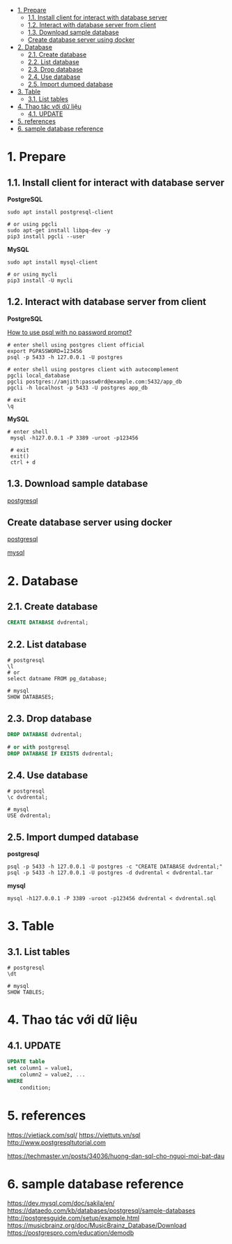 - [1. Prepare](#1-prepare)
  - [1.1. Install client for interact with database server](#11-install-client-for-interact-with-database-server)
  - [1.2. Interact with database server from client](#12-interact-with-database-server-from-client)
  - [1.3. Download sample database](#13-download-sample-database)
  - [Create database server using docker](#create-database-server-using-docker)
- [2. Database](#2-database)
  - [2.1. Create database](#21-create-database)
  - [2.2. List database](#22-list-database)
  - [2.3. Drop database](#23-drop-database)
  - [2.4. Use database](#24-use-database)
  - [2.5. Import dumped database](#25-import-dumped-database)
- [3. Table](#3-table)
  - [3.1. List tables](#31-list-tables)
- [4. Thao tác với dữ liệu](#4-thao-tác-với-dữ-liệu)
  - [4.1. UPDATE](#41-update)
- [5. references](#5-references)
- [6. sample database reference](#6-sample-database-reference)


# 1. Prepare

## 1.1. Install client for interact with database server

**PostgreSQL**

```shell
sudo apt install postgresql-client

# or using pgcli
sudo apt-get install libpq-dev -y
pip3 install pgcli --user
```

**MySQL**

```shell
sudo apt install mysql-client

# or using mycli
pip3 install -U mycli
```

## 1.2. Interact with database server from client

**PostgreSQL**

[How to use psql with no password prompt?](https://dba.stackexchange.com/a/14741)

```shell
# enter shell using postgres client official
export PGPASSWORD=123456
psql -p 5433 -h 127.0.0.1 -U postgres

# enter shell using postgres client with autocomplement
pgcli local_database
pgcli postgres://amjith:passw0rd@example.com:5432/app_db
pgcli -h localhost -p 5433 -U postgres app_db

# exit
\q
```

**MySQL**

```shell
# enter shell
 mysql -h127.0.0.1 -P 3389 -uroot -p123456

 # exit
 exit()
 ctrl + d
```

## 1.3. Download sample database

[postgresql](../sample/database/../../../sample/database/postgresql/dvdrental.zip)

## Create database server using docker

[postgresql](../../devops/docker/docker-command.md#postgresql)

[mysql](../../devops/docker/docker-command.md#mysql)

# 2. Database

## 2.1. Create database

```sql
CREATE DATABASE dvdrental;
```

## 2.2. List database

```shell
# postgresql
\l
# or
select datname FROM pg_database;

# mysql
SHOW DATABASES;
```

## 2.3. Drop database
```sql
DROP DATABASE dvdrental;

# or with postgresql
DROP DATABASE IF EXISTS dvdrental;
```

## 2.4. Use database

```shell
# postgresql
\c dvdrental;

# mysql
USE dvdrental;
```

## 2.5. Import dumped database


**postgresql**

```shell
psql -p 5433 -h 127.0.0.1 -U postgres -c "CREATE DATABASE dvdrental;"
psql -p 5433 -h 127.0.0.1 -U postgres -d dvdrental < dvdrental.tar
```

**mysql**

```shell
mysql -h127.0.0.1 -P 3389 -uroot -p123456 dvdrental < dvdrental.sql
```

# 3. Table

## 3.1. List tables

```shell
# postgresql
\dt

# mysql
SHOW TABLES;
```

# 4. Thao tác với dữ liệu

## 4.1. UPDATE

```sql
UPDATE table
set column1 = value1,
    column2 = value2, ...
WHERE
    condition;
```

# 5. references

https://vietjack.com/sql/
https://viettuts.vn/sql
http://www.postgresqltutorial.com

https://techmaster.vn/posts/34036/huong-dan-sql-cho-nguoi-moi-bat-dau


# 6. sample database reference

https://dev.mysql.com/doc/sakila/en/
https://dataedo.com/kb/databases/postgresql/sample-databases
http://postgresguide.com/setup/example.html
https://musicbrainz.org/doc/MusicBrainz_Database/Download
https://postgrespro.com/education/demodb

